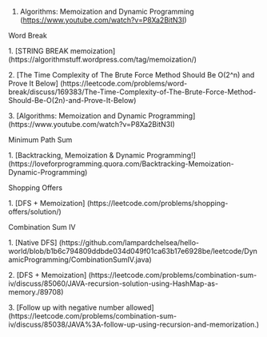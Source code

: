 1. Algorithms: Memoization and Dynamic Programming (https://www.youtube.com/watch?v=P8Xa2BitN3I)


<p>Word Break
<p>1. [STRING BREAK memoization] (https://algorithmstuff.wordpress.com/tag/memoization/)
<p>2. [The Time Complexity of The Brute Force Method Should Be O(2^n) and Prove It Below] (https://leetcode.com/problems/word-break/discuss/169383/The-Time-Complexity-of-The-Brute-Force-Method-Should-Be-O(2n)-and-Prove-It-Below)
<p>3. [Algorithms: Memoization and Dynamic Programming] (https://www.youtube.com/watch?v=P8Xa2BitN3I)

<p>Minimum Path Sum
<p>1. [Backtracking, Memoization & Dynamic Programming!] (https://loveforprogramming.quora.com/Backtracking-Memoization-Dynamic-Programming)
  
<p>Shopping Offers
<p>1. [DFS + Memoization] (https://leetcode.com/problems/shopping-offers/solution/)

<p>Combination Sum IV
<p>1. [Native DFS] (https://github.com/lampardchelsea/hello-world/blob/b1b6c794809ddbde034d049f01ca63b17e6928be/leetcode/DynamicProgramming/CombinationSumIV.java)
<p>2. [DFS + Memoization] (https://leetcode.com/problems/combination-sum-iv/discuss/85060/JAVA-recursion-solution-using-HashMap-as-memory./89708)
<p>3. [Follow up with negative number allowed] (https://leetcode.com/problems/combination-sum-iv/discuss/85038/JAVA%3A-follow-up-using-recursion-and-memorization.)
